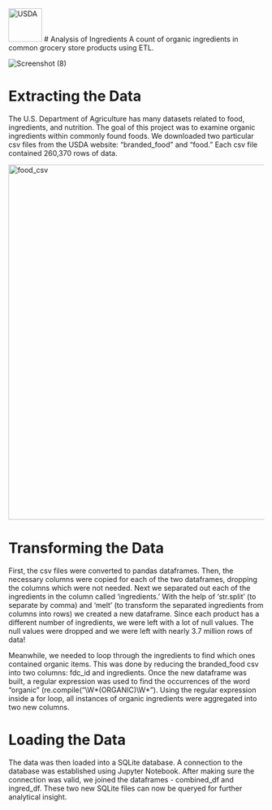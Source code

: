 
<img width="66" alt="USDA" src="https://user-images.githubusercontent.com/46386265/72936299-e5219b00-3d34-11ea-92aa-fac3da558e5f.PNG">
# Analysis of Ingredients
A count of organic ingredients in common grocery store products using ETL.


![Screenshot (8)](https://user-images.githubusercontent.com/46386265/72931714-60cb1a00-3d2c-11ea-91a1-b3cbe2ae8621.png)

# Extracting the Data
The U.S. Department of Agriculture has many datasets related to food, ingredients, and nutrition. The goal of this project was to examine organic ingredients within commonly found foods. We downloaded two particular csv files from the USDA website: “branded_food” and “food.” Each csv file contained 260,370 rows of data.

<img width="700" alt="food_csv" src="https://user-images.githubusercontent.com/46386265/72935846-236a8a80-3d34-11ea-8a86-f7e73fe6e19f.PNG">

# Transforming the Data
First, the csv files were converted to pandas dataframes. Then, the necessary columns were copied for each of the two dataframes, dropping the columns which were not needed. Next we separated out each of the ingredients in the column called ‘ingredients.’ With the help of ‘str.split’ (to separate by comma) and ‘melt’ (to transform the separated ingredients from columns into rows) we created a new dataframe. Since each product has a different number of ingredients, we were left with a lot of null values. The null values were dropped and we were left with nearly 3.7 million rows of data!

Meanwhile, we needed to loop through the ingredients to find which ones contained organic items. This was done by reducing the branded_food csv into two columns: fdc_id and ingredients. Once the new dataframe was built, a regular expression was used to find the occurrences of the word “organic” (re.compile(“\W*(ORGANIC)\W*”). Using the regular expression inside a for loop, all instances of organic ingredients were aggregated into two new columns. 

# Loading the Data
The data was then loaded into a SQLite database. A connection to the database was established using Jupyter Notebook. After making sure the connection was valid, we joined the dataframes - combined_df and ingred_df. These two new SQLite files can now be queryed for further analytical insight.
